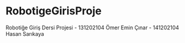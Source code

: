 # RobotigeGirisProje
Robotiğe Giriş Dersi Projesi - 131202104 Ömer Emin Çınar - 141202104 Hasan Sarıkaya
